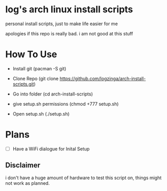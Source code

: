 # log's arch linux install scripts
personal install scripts, just to make life easier for me

apologies if this repo is really bad. i am not good at this stuff

# How To Use

* Install git (pacman -S git)

* Clone Repo (git clone https://github.com/logzinga/arch-install-scripts.git)

* Go into folder (cd arch-install-scripts)

* give setup.sh permissions (chmod +777 setup.sh)

* Open setup.sh (./setup.sh)

# Plans
-[ ] Have a WiFi dialogue for Inital Setup

## Disclaimer

i don't have a huge amount of hardware to test this script on, things might not work as planned.
